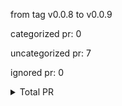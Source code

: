 from tag v0.0.8 to v0.0.9



categorized pr: 0

uncategorized pr: 7

ignored pr: 0

<details>
<summary>Total PR</summary>

https://github.com/spidernet-io/spiderpool/compare/v0.0.8...v0.0.9
</details>